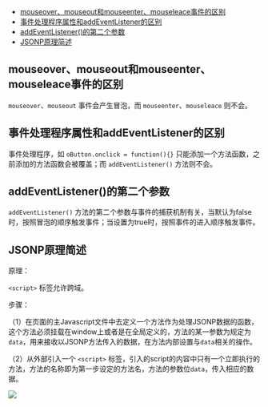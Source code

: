 - [mouseover、mouseout和mouseenter、mouseleace事件的区别](#mouseovermouseout%E5%92%8Cmouseentermouseleace%E4%BA%8B%E4%BB%B6%E7%9A%84%E5%8C%BA%E5%88%AB)
- [事件处理程序属性和addEventListener的区别](#%E4%BA%8B%E4%BB%B6%E5%A4%84%E7%90%86%E7%A8%8B%E5%BA%8F%E5%B1%9E%E6%80%A7%E5%92%8Caddeventlistener%E7%9A%84%E5%8C%BA%E5%88%AB)
- [addEventListener()的第二个参数](#addeventlistener%E7%9A%84%E7%AC%AC%E4%BA%8C%E4%B8%AA%E5%8F%82%E6%95%B0)
- [JSONP原理简述](#jsonp%E5%8E%9F%E7%90%86%E7%AE%80%E8%BF%B0)

## mouseover、mouseout和mouseenter、mouseleace事件的区别
`mouseover`、`mouseout` 事件会产生冒泡，而 `mouseenter`、`mouseleace` 则不会。


## 事件处理程序属性和addEventListener的区别
事件处理程序，如 `oButton.onclick = function(){}` 只能添加一个方法函数，之前添加的方法函数会被覆盖；而 `addEventListener()` 方法则不会。


## addEventListener()的第二个参数
`addEventListener()` 方法的第二个参数与事件的捕获机制有关，当默认为false时，按照冒泡的顺序触发事件；当设置为true时，按照事件的进入顺序触发事件。

## JSONP原理简述
原理：

`<script>` 标签允许跨域。

步骤：

（1）在页面的主Javascript文件中去定义一个方法作为处理JSONP数据的函数，这个方法必须挂载在window上或者是在全局定义的，方法的某一参数为规定为`data`，用来接收以JSONP方法传入的数据，在方法内部设置与`data`相关的操作。

（2）从外部引入一个 `<script>` 标签，引入的script的内容中只有一个立即执行的方法，方法的名称即为第一步设定的方法名，方法的参数位`data`，传入相应的数据。


![](https://ws1.sinaimg.cn/large/a71efaafly1g2j93agwwyj20i505zaad.jpg)












